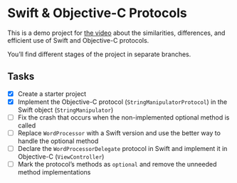 # Swift & Objective-C Protocols

This is a demo project for [the video](https://yakovmanshin.com/2025/03/swift-and-objective-c-protocols/) about the similarities, differences, and efficient use of Swift and Objective-C protocols.

You’ll find different stages of the project in separate branches.

## Tasks
* [x] Create a starter project
* [x] Implement the Objective-C protocol (`StringManipulatorProtocol`) in the Swift object (`StringManipulator`)
* [ ] Fix the crash that occurs when the non-implemented optional method is called
* [ ] Replace `WordProcessor` with a Swift version and use the better way to handle the optional method
* [ ] Declare the `WordProcessorDelegate` protocol in Swift and implement it in Objective-C (`ViewController`)
* [ ] Mark the protocol’s methods as `optional` and remove the unneeded method implementations
